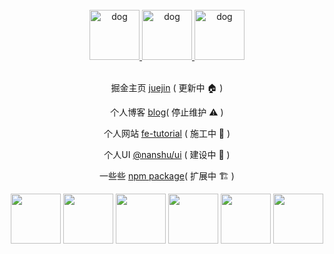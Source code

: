 <div align="center">
  
<br />

<a href="https://github.com/LuckyChou710/nanshu-ui">
  <img
    height="80"
    width="80"
    alt="dog"
    src="https://cdn.jsdelivr.net/gh/LuckyChou710/blog-images/icon/icon3.png"
  />
  <img
    height="80"
    width="80"
    alt="dog"
    src="https://cdn.jsdelivr.net/gh/LuckyChou710/blog-images/icon/icon6.png"
  />
  <img
    height="80"
    width="80"
    alt="dog"
    src="https://cdn.jsdelivr.net/gh/LuckyChou710/blog-images/icon/icon5.png"
  />
</a>
  
<br />
  
<br />
  
掘金主页 [juejin](https://juejin.cn/user/1574156383563496) ( 更新中 🏠 )

个人博客 [blog](https://luckychou.gitbook.io/blog/)( 停止维护 ⚠️ )

个人网站 [fe-tutorial](http://124.223.71.181:3000/) ( 施工中 🚧 )

个人UI [@nanshu/ui](http://124.223.71.181:3002/) ( 建设中 👷 )
  
一些些 [npm package](https://www.npmjs.com/~chou209)( 扩展中 🏗 )

</div>

<div align="center">
  <img src="https://cdn.jsdelivr.net/gh/LuckyChou710/blog-images/icon/js.webp" width="80" />
  <img src="https://cdn.jsdelivr.net/gh/LuckyChou710/blog-images/icon/react.webp" width="80" />
  <img src="https://cdn.jsdelivr.net/gh/LuckyChou710/blog-images/icon/vue.webp" width="80" />
  <img src="https://cdn.jsdelivr.net/gh/LuckyChou710/blog-images/icon/python.webp" width="80" />
  <img src="https://cdn.jsdelivr.net/gh/LuckyChou710/blog-images/icon/github.webp" width="80" />
  <img src="https://cdn.jsdelivr.net/gh/LuckyChou710/blog-images/icon/vscode.webp" width="80" />
</div>



<!---
LuckyChou710/LuckyChou710 is a ✨ special ✨ repository because its `README.md` (this file) appears on your GitHub profile.
You can click the Preview link to take a look at your changes.
--->
